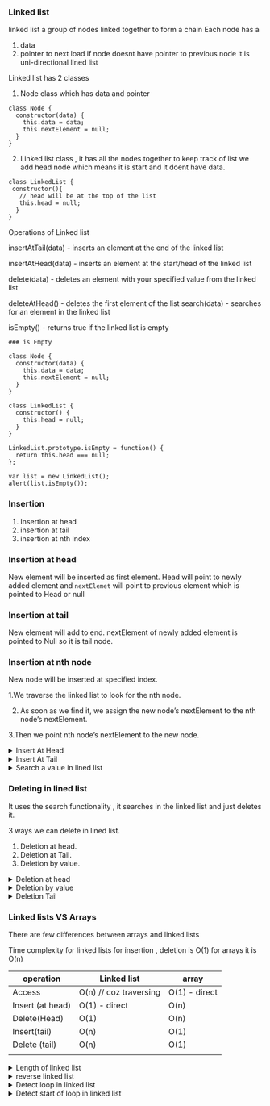 ### Linked list

linked list a group of nodes linked together to form a chain
Each node has a

1. data
2. pointer to next load
   if node doesnt have pointer to previous node it is
   uni-directional lined list

Linked list has 2 classes

1. Node class which has data and pointer

```
class Node {
  constructor(data) {
    this.data = data;
    this.nextElement = null;
  }
}
```

2. Linked list class , it has all the nodes together
   to keep track of list we add head node which means
   it is start and it doent have data.

```
class LinkedList {
 constructor(){
   // head will be at the top of the list
   this.head = null;
  }
}
```

Operations of Linked list

insertAtTail(data) - inserts an element at the end of the linked list

insertAtHead(data) - inserts an element at the start/head of the linked list

delete(data) - deletes an element with your specified value from the linked list

deleteAtHead() - deletes the first element of the list
search(data) - searches for an element in the linked list

isEmpty() - returns true if the linked list is empty

```
### is Empty

class Node {
  constructor(data) {
    this.data = data;
    this.nextElement = null;
  }
}

class LinkedList {
  constructor() {
    this.head = null;
  }
}

LinkedList.prototype.isEmpty = function() {
  return this.head === null;
};

var list = new LinkedList();
alert(list.isEmpty());

```

### Insertion

1. Insertion at head
2. insertion at tail
3. insertion at nth index

### Insertion at head

New element will be inserted as first element.
Head will point to newly added element and `nextElemet`
will point to previous element which is pointed to
Head or null

### Insertion at tail

New element will add to end.
nextElement of newly added element is pointed to Null
so it is tail node.

### Insertion at nth node

New node will be inserted at specified index.

1.We traverse the linked list to look for the nth node.

2. As soon as we find it, we assign the new node’s
   nextElement to the nth node’s nextElement.

3.Then we point nth node’s nextElement to the new node.

<details><summary>Insert At Head</summary>
<p>

```javascript
class Node {
  constructor(data) {
    this.data = data;
    this.nextElement = null;
  }
}
class LinkedList {
  constructor() {
    this.head = null;
  }
  isEmpty() {
    return this.head === null;
  }
  insertAtHead(newData) {
    const tempNode = new Node(newData);
    tempNode.nextElement = this.head;
    this.head = tempNode;
    return this;
  }
  printList() {
    console.log(this.head);
  }
}

const list = new LinkedList();
for (var i = 0; i < 9; i++) {
  list.insertAtHead(i);
}
list.printList();
```

```
insertAtHead(newData) {
  // create new node with new data
    const tempNode = new Node(newData);
 // attach nextelement property to current head
    tempNode.nextElement = this.head;
 // attach newly created head to temp node
    this.head = tempNode;
    return this;
  }
```

</p>
```
Time complexity
At every instance, we point the head Node to a new
Node. Therefore, the time complexity for insertion at
head is O(1).
```
</details>

<details><summary>Insert At Tail</summary>
<p>

```
Reference :
https://www.youtube.com/watch?v=IILYDOd_KGs
```

```javascript
LinkedList.prototype.insertAtTail = function(newData) {
  //Creating a new Node with data as newData
  let node = new Node(newData);

  //check for case when list is empty
  if (this.isEmpty()) {
    //Needs to Insert the new node at Head
    this.head = node;
    return this;
  }

  //Start from head
  let currentNode = this.head;

  //Iterate to the last element
  while (currentNode.nextElement != null) {
    currentNode = currentNode.nextElement;
  }

  //Make new node the nextElement of last node of list
  currentNode.nextElement = node;
  return this;
};
```

```
Time complexity
O(n)
```

</p>

</details>

<details><summary>Search a value in lined list</summary>
<p>

```
Only way is to loop like arrays
```

```javascript
search(value) {
    let currentNode = this.head;
    while (currentNode !== null) {
      if (currentNode.data === value) {
        return true; // found
      }
      currentNode = currentNode.nextElement;
    }
    return false;
  }
```

```
Time complexity
O(n)
```

</p>

</details>

### Deleting in lined list

It uses the search functionality , it searches in the
linked list and just deletes it.

3 ways we can delete in lined list.

1. Deletion at head.
2. Deletion at Tail.
3. Deletion by value.

<details><summary>Deletion at head</summary>
<p>

```
It is just simple, link head to first element so zeroth
element will be removed :)
```

```javascript
deleteAtHead() {
    if (this.isEmpty()) {
      return this;
    }
    let currentNode = this.head;
    this.head = currentNode.nextElement;
    return this;
  }
```

```
Time complexity
O(1)
```

</p>
</details>

<details><summary>Deletion by value</summary>
<p>

```
loop to list .
while you are at current index , compare value with
nextElement data , if same then link currentItem next
element to currentNode.nextElement.nextElement.
```

```javascript
deleteVal(value) {
    if (this.isEmpty()) {
      return;
    }
    let currentNode = this.head;
    if (currentNode.data === value) {
      this.head = currentNode.nextElement;
      return true;
    }
    while (currentNode.nextElement !== null) {
      if (currentNode.nextElement.data === value) {
        currentNode.nextElement = currentNode.nextElement.nextElement;
        return true;
      }
      currentNode = currentNode.nextElement;
    }
    return this;
  }
```

```
Time complexity
O(1)
```

</p>

</details>

<details><summary>Deletion Tail</summary>
<p>

```
We just need to reach the second last node and update its
nextElement.
```

```javascript
deleteAtTail() {
    if (this.isEmpty()) {
      return this;
    }
    let firstNode = this.head;
    if (firstNode.nextElement == null) {
      this.deleteAtHead();
      return this;
    }
    //otherwise traverse to reach second last node
    while (firstNode.nextElement.nextElement != null) {
      firstNode = firstNode.nextElement;
    }
    //since you have reached second last node, just update its nextElement pointer to point at null, skipping the last node
    firstNode.nextElement = null;
    return this;
  }
```

```
Time complexity
O(n)
```

</p>

</details>

### Linked lists VS Arrays

There are few differences between arrays and linked lists

Time complexity for linked lists for insertion , deletion is
O(1) for arrays it is O(n)

| operation        | Linked list            | array         |
| ---------------- | ---------------------- | ------------- |
| Access           | O(n) // coz traversing | O(1) - direct |
| Insert (at head) | O(1) - direct          | O(n)          |
| Delete(Head)     | O(1)                   | O(n)          |
| Insert(tail)     | O(n)                   | O(1)          |
| Delete (tail)    | O(n)                   | O(1)          |
|                  |                        |               |

<details><summary>Length of linked list</summary>
<p>

```javascript
length() {
    let currentNode = this.head;
    var size = 0;
    while (currentNode !== null) {
      size++;
      currentNode = currentNode.nextElement;
    }
    //alert(size);
    return size;
  }
```

```
Time complexity
O(n)
```

</p>

</details>

<details><summary>reverse linked list</summary>
<p>

```
It is simple , we just store ref to previous node and next.
in linked list next element points to next element so here
we will make next element point to previous element so it will be
reversed for first element previous node will be null.
and in last change head to first element.
```

```javascript
reverse() {
    let prevNode = null;
    let currentNode = this.head;
    let nextNode = null;

    while (currentNode != null) {
      nextNode = currentNode.nextElement;
      currentNode.nextElement = prevNode;
      prevNode = currentNode;
      currentNode = nextNode;
    }
    this.head = prevNode;
    console.log(this.head);
  }
```

```
Time complexity
O(n)
```

</p>

</details>

<details><summary>Detect loop in linked list</summary>
<p>

```
Floyd’s Cycle-Finding Algorithm

head->1->5->7->3 // doent contain a loop
head->1->5->7>-3->5 // its a loop as 1 is point to 5 and 3 pointing to 5;
basically doesnot end with null
```

```javascript
detectLoop() {
    let onestep = this.head;
    let twostep = this.head;
    while (
      onestep !== null &&
      twostep !== null &&
      twostep.nextElement !== null
    ) {
      onestep = onestep.nextElement;
      twostep = twostep.nextElement.nextElement;
      if (onestep === twostep) {
        console.log("loop");
        return true;
      }
    }
    return false;
  }
```

```javascript
// Adding loop
let list = new LinkedList();

list.insertAtHead(21);
list.insertAtHead(14);
list.insertAtHead(7);

let head = list.getHead();
let node = list.getHead();

// Adding a loop
for (var i = 0; i < 4; i++) {
  if (node.nextElement == null) {
    node.nextElement = head.nextElement;
    break;
  }
  node = node.nextElement;
}
```

```
Explanation
Take 2 pointers
while loop -> if any one is null hen there is no loop
incerement one pointer by one step and other by 2 steps.
if both meet then there is loop
```

```
Time complexity
O(n)
```

</p>

</details>

<details><summary>Detect start of loop in linked list</summary>
<p>

```javascript
```

```

</p>

</details>
```
